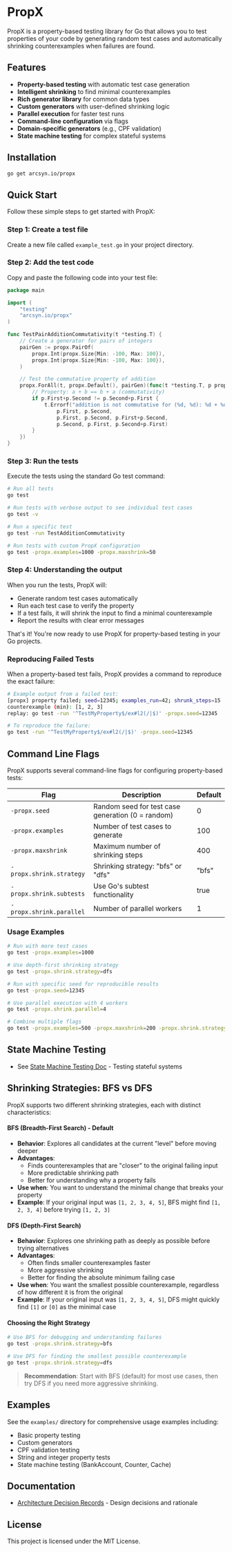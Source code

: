 # PropX

PropX is a property-based testing library for Go that allows you to test
properties of your code by generating random test cases and automatically
shrinking counterexamples when failures are found.

## Features

- **Property-based testing** with automatic test case generation
- **Intelligent shrinking** to find minimal counterexamples
- **Rich generator library** for common data types
- **Custom generators** with user-defined shrinking logic
- **Parallel execution** for faster test runs
- **Command-line configuration** via flags
- **Domain-specific generators** (e.g., CPF validation)
- **State machine testing** for complex stateful systems

## Installation

```bash
go get arcsyn.io/propx
```

## Quick Start

Follow these simple steps to get started with PropX:

### Step 1: Create a test file

Create a new file called `example_test.go` in your project directory.

### Step 2: Add the test code

Copy and paste the following code into your test file:

```go
package main

import (
    "testing"
    "arcsyn.io/propx"
)

func TestPairAdditionCommutativity(t *testing.T) {
	// Create a generator for pairs of integers
	pairGen := propx.PairOf(
		propx.Int(propx.Size{Min: -100, Max: 100}),
		propx.Int(propx.Size{Min: -100, Max: 100}),
	)

	// Test the commutative property of addition
	propx.ForAll(t, propx.Default(), pairGen)(func(t *testing.T, p propx.Pair[int, int]) {
		// Property: a + b == b + a (commutativity)
		if p.First+p.Second != p.Second+p.First {
			t.Errorf("addition is not commutative for (%d, %d): %d + %d = %d, but %d + %d = %d",
				p.First, p.Second,
				p.First, p.Second, p.First+p.Second,
				p.Second, p.First, p.Second+p.First)
		}
	})
}

```

### Step 3: Run the tests

Execute the tests using the standard Go test command:

```bash
# Run all tests
go test

# Run tests with verbose output to see individual test cases
go test -v

# Run a specific test
go test -run TestAdditionCommutativity

# Run tests with custom PropX configuration
go test -propx.examples=1000 -propx.maxshrink=50
```

### Step 4: Understanding the output

When you run the tests, PropX will:

- Generate random test cases automatically
- Run each test case to verify the property
- If a test fails, it will shrink the input to find a minimal counterexample
- Report the results with clear error messages

That's it! You're now ready to use PropX for property-based testing in your Go
projects.

### Reproducing Failed Tests

When a property-based test fails, PropX provides a command to reproduce the
exact failure:

```bash
# Example output from a failed test:
[propx] property failed; seed=12345; examples_run=42; shrunk_steps=15
counterexample (min): [1, 2, 3]
replay: go test -run '^TestMyProperty$/ex#l2(/|$)' -propx.seed=12345

# To reproduce the failure:
go test -run '^TestMyProperty$/ex#l2(/|$)' -propx.seed=12345
```

## Command Line Flags

PropX supports several command-line flags for configuring property-based tests:

| Flag                     | Description                                       | Default |
| ------------------------ | ------------------------------------------------- | ------- |
| `-propx.seed`            | Random seed for test case generation (0 = random) | 0       |
| `-propx.examples`        | Number of test cases to generate                  | 100     |
| `-propx.maxshrink`       | Maximum number of shrinking steps                 | 400     |
| `-propx.shrink.strategy` | Shrinking strategy: "bfs" or "dfs"                | "bfs"   |
| `-propx.shrink.subtests` | Use Go's subtest functionality                    | true    |
| `-propx.shrink.parallel` | Number of parallel workers                        | 1       |

### Usage Examples

```bash
# Run with more test cases
go test -propx.examples=1000

# Use depth-first shrinking strategy
go test -propx.shrink.strategy=dfs

# Run with specific seed for reproducible results
go test -propx.seed=12345

# Use parallel execution with 4 workers
go test -propx.shrink.parallel=4

# Combine multiple flags
go test -propx.examples=500 -propx.maxshrink=200 -propx.shrink.strategy=dfs -propx.shrink.parallel=2
```

## State Machine Testing

- See [State Machine Testing Doc](docs/state-machine.md) - Testing stateful
  systems

## Shrinking Strategies: BFS vs DFS

PropX supports two different shrinking strategies, each with distinct
characteristics:

#### BFS (Breadth-First Search) - Default

- **Behavior**: Explores all candidates at the current "level" before moving
  deeper
- **Advantages**:
  - Finds counterexamples that are "closer" to the original failing input
  - More predictable shrinking path
  - Better for understanding why a property fails
- **Use when**: You want to understand the minimal change that breaks your
  property
- **Example**: If your original input was `[1, 2, 3, 4, 5]`, BFS might find
  `[1, 2, 3, 4]` before trying `[1, 2, 3]`

#### DFS (Depth-First Search)

- **Behavior**: Explores one shrinking path as deeply as possible before trying
  alternatives
- **Advantages**:
  - Often finds smaller counterexamples faster
  - More aggressive shrinking
  - Better for finding the absolute minimum failing case
- **Use when**: You want the smallest possible counterexample, regardless of how
  different it is from the original
- **Example**: If your original input was `[1, 2, 3, 4, 5]`, DFS might quickly
  find `[1]` or `[0]` as the minimal case

#### Choosing the Right Strategy

```bash
# Use BFS for debugging and understanding failures
go test -propx.shrink.strategy=bfs

# Use DFS for finding the smallest possible counterexample
go test -propx.shrink.strategy=dfs
```

> **Recommendation**: Start with BFS (default) for most use cases, then try DFS
> if you need more aggressive shrinking.

## Examples

See the `examples/` directory for comprehensive usage examples including:

- Basic property testing
- Custom generators
- CPF validation testing
- String and integer property tests
- State machine testing (BankAccount, Counter, Cache)

## Documentation

- [Architecture Decision Records](docs/adrs) - Design decisions and rationale

## License

This project is licensed under the MIT License.
